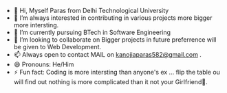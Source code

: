 - 👋 Hi, Myself Paras from Delhi Technological University 
- 👀 I’m always interested in contributing in various projects  more bigger more intersting.
- 🌱 I’m currently pursuing BTech in Software Engineering 
- 💞️ I’m looking to collaborate on Bigger projects in future preferrence will be given to Web Development.
- 📫 Always open to contact MAIL on kanojiaparas582@gmail.com .
- 😄 Pronouns: He/Him
- ⚡ Fun fact: Coding is more intersting than anyone's ex ... flip the table ou will find out nothing is more complicated than it not your Girlfriend🤰.

<!---
Paras1209/Paras1209 is a ✨ special ✨ repository because its `README.md` (this file) appears on my GitHub profile.

--->
